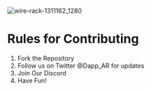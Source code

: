 ![wire-rack-1311162_1280](https://user-images.githubusercontent.com/21232416/128421146-08e9ae98-4b78-40b7-868d-b95cc2cebb08.jpg)
<h1>Rules for Contributing</h1>

1. Fork the Repository
2. Follow us on Twitter @Dapp_AR for updates
3. Join Our Discord 
4. Have Fun! 



